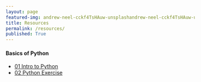 ```yaml
---
layout: page
featured-img: andrew-neel-cckf4TsHAuw-unsplashandrew-neel-cckf4TsHAuw-unsplash
title: Resources
permalink: /resources/
published: True
---
```


<!-- <h1 style="text-align: center;">{{ site.batch_name }} Batch</h1> -->

<!-- <h2 style="text-align: center;">Resources will be available once the course begins!</h2> -->

#### Basics of Python 
- [01 Intro to Python](https://nbviewer.jupyter.org/github/Ai-Adventures/mitwpu/blob/master/notebooks/Introduction%20to%20python.ipynb?flush_cache=true)
- [02 Python Exercise](https://nbviewer.jupyter.org/github/Ai-Adventures/mitwpu/blob/master/notebooks/Python%20Exercises%20.ipynb?flush_cache=true)
<!-- - [03 Python Exercise Solutions](https://https://nbviewer.jupyter.org/github/Ai-Adventures/mitwpu/blob/master/notebooks/Python%20Exercises_Solution.ipynb?flush_cache=true)-->

<!--
#### Data Science
-->
<!--
##### Numpy
- [01 Basics of Numpy](https://nbviewer.jupyter.org/github/Ai-Adventures/mitwpu/blob/master/notebooks/Numpy.ipynb?flush_cache=true)
- [02 Numpy Exercise](https://nbviewer.jupyter.org/github/Ai-Adventures/mitwpu/blob/master/notebooks/Numpy%20Exercise%20.ipynb?flush_cache=true)
-->
<!-- - [03 Numpy Exercise Solution](https://nbviewer.jupyter.org/github/Ai-Adventures/mitwpu/blob/master/notebooks/Numpy%20Exercise%20-%20Solutions.ipynb?flush_cache=true) -->

<!---
##### Pandas
 [01 Basics of Numpy](https://nbviewer.jupyter.org/github/Ai-Adventures/mitwpu/blob/master/notebooks/Numpy.ipynb?flush_cache=true)
- [02 Numpy Exercise](https://nbviewer.jupyter.org/github/Ai-Adventures/mitwpu/blob/master/notebooks/Numpy%20Exercise%20.ipynb?flush_cache=true)
 - [03 Numpy Exercise Solution](https://nbviewer.jupyter.org/github/Ai-Adventures/mitwpu/blob/master/notebooks/Numpy%20Exercise%20-%20Solutions.ipynb?flush_cache=true)-->

<!--
#### Datasets
- [Boston housing price regression dataset](https://keras.io/datasets/#boston-housing-price-regression-dataset)
- [Airfoil Self-Noise Data Set](https://archive.ics.uci.edu/ml/datasets/Airfoil+Self-Noise)
-->

